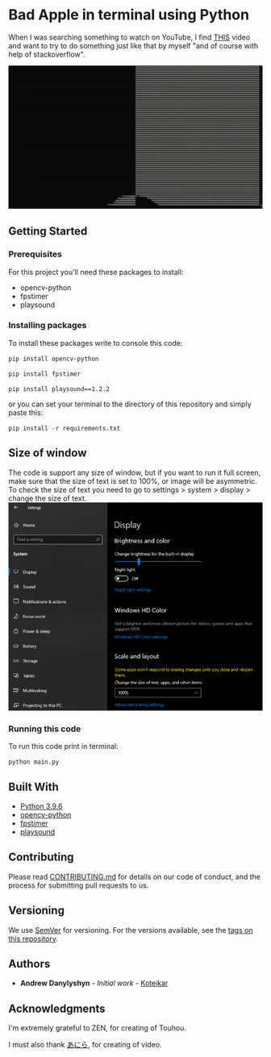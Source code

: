 # Bad Apple in terminal using Python

When I was searching something to watch on YouTube, I find [THIS](https://www.youtube.com/watch?v=6zs6S_I5gH8)
video and want to try to do something just like that by myself "and of course with help of stackoverflow". 

![](images/git-prewiev.gif)

## Getting Started

### Prerequisites

For this project you'll need these packages to install:
* opencv-python
* fpstimer
* playsound

### Installing packages

To install these packages write to console this code:

```
pip install opencv-python
```
```
pip install fpstimer
```
```
pip install playsound==1.2.2
```
or you can set your terminal to the directory of this repository and simply paste this:
```
pip install -r requirements.txt
```


## Size of window

The code is support any size of window, but if you want to run it full screen,
make sure that the size of text is set to 100%, or image will be asymmetric.
To check the size of text you need to go to settings > system > display > change the size of text. 
![](images/img_1.png)

### Running this code

To run this code print in terminal:
```
python main.py
```

## Built With

* [Python 3.9.6](https://www.python.org/)
* [opencv-python](https://opencv.org/)
* [fpstimer](https://pypi.org/project/fpstimer/)
* [playsound](https://pypi.org/project/playsound/)

## Contributing

Please read [CONTRIBUTING.md](https://gist.github.com/PurpleBooth/b24679402957c63ec426) for details on our code of conduct, and the process for submitting pull requests to us.

## Versioning

We use [SemVer](http://semver.org/) for versioning. For the versions available, see the [tags on this repository](https://github.com/your/project/tags). 

## Authors

* **Andrew Danylyshyn** - *Initial work* - [Koteikar](https://github.com/Koteikar)


## Acknowledgments

I'm extremely grateful to ZEN, for creating of Touhou.

I must also thank [あにら](https://www.nicovideo.jp/watch/sm8628149), for creating of video.
